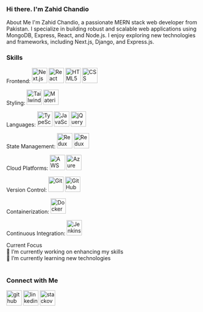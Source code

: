 ### Hi there. I'm Zahid Chandio
About Me
I'm Zahid Chandio, a passionate MERN stack web developer from Pakistan. I specialize in building robust and scalable web applications using MongoDB, Express, React, and Node.js. I enjoy exploring new technologies and frameworks, including Next.js, Django, and Express.js.

### Skills
Frontend:
<img src='https://img.shields.io/badge/next.js-%23000000.svg?&style=for-the-badge&logo=next.js&logoColor=white' alt='Next.js' height='40'>
<img src='https://img.shields.io/badge/react-%2361DAFB.svg?&style=for-the-badge&logo=react&logoColor=white' alt='React' height='40'>
<img src='https://img.shields.io/badge/html5-%23E34F26.svg?&style=for-the-badge&logo=html5&logoColor=white' alt='HTML5' height='40'>
<img src='https://img.shields.io/badge/css3-%231572B6.svg?&style=for-the-badge&logo=css3&logoColor=white' alt='CSS' height='40'>

Styling:
<img src='https://img.shields.io/badge/tailwindcss-%2338B2AC.svg?&style=for-the-badge&logo=tailwind-css&logoColor=white' alt='Tailwind CSS' height='40'>
<img src='https://img.shields.io/badge/material--ui-%230081CB.svg?&style=for-the-badge&logo=material-ui&logoColor=white' alt='Material-UI' height='40'>

Languages:
<img src='https://img.shields.io/badge/typescript-%3178C6.svg?&style=for-the-badge&logo=typescript&logoColor=white' alt='TypeScript' height='40'>
<img src='https://img.shields.io/badge/javascript-%23F7DF1E.svg?&style=for-the-badge&logo=javascript&logoColor=black' alt='JavaScript' height='40'>
<img src='https://img.shields.io/badge/jquery-%230769AD.svg?&style=for-the-badge&logo=jquery&logoColor=white' alt='jQuery' height='40'>

State Management:
<img src='https://img.shields.io/badge/redux-%23764ABC.svg?&style=for-the-badge&logo=redux&logoColor=white' alt='Redux' height='40'>
<img src='https://img.shields.io/badge/redux_saga-%23A05047.svg?&style=for-the-badge&logo=redux-saga&logoColor=white' alt='Redux Saga' height='40'>

Cloud Platforms:
<img src='https://img.shields.io/badge/aws-%23232F3E.svg?&style=for-the-badge&logo=amazon-aws&logoColor=white' alt='AWS' height='40'>
<img src='https://img.shields.io/badge/azure-%230072C6.svg?&style=for-the-badge&logo=microsoft-azure&logoColor=white' alt='Azure' height='40'>

Version Control:
<img src='https://img.shields.io/badge/git-%23F05032.svg?&style=for-the-badge&logo=git&logoColor=white' alt='Git' height='40'>
<img src='https://img.shields.io/badge/github-%23121011.svg?&style=for-the-badge&logo=github&logoColor=white' alt='GitHub' height='40'>

Containerization:
<img src='https://img.shields.io/badge/docker-%232496ED.svg?&style=for-the-badge&logo=docker&logoColor=white' alt='Docker' height='40'>

Continuous Integration:
<img src='https://img.shields.io/badge/jenkins-%23D24939.svg?&style=for-the-badge&logo=jenkins&logoColor=white' alt='Jenkins' height='40'>

Current Focus<br>
🔭 I’m currently working on enhancing my skills<br>
🌱 I’m currently learning new technologies<br><br>
### Connect with Me<br>
[<img src='https://img.shields.io/badge/github-%23121011.svg?&style=for-the-badge&logo=github&logoColor=white' alt='github' height='40'>](https://github.com/ZahidChandio) [<img src='https://img.shields.io/badge/linkedin-%230077B5.svg?&style=for-the-badge&logo=linkedin&logoColor=white' alt='linkedin' height='40'>](https://www.linkedin.com/in/zahid-chandio/) [<img src='https://img.shields.io/badge/stackoverflow-%23FF5722.svg?&style=for-the-badge&logo=stackoverflow&logoColor=white' alt='stackoverflow' height='40'>](https://stackoverflow.com/users/17646863)
